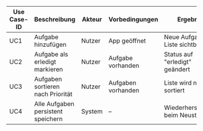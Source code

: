 | Use Case-ID | Beschreibung                       | Akteur | Vorbedingungen     | Ergebnis                        |
| ----------- | ---------------------------------- | ------ | ------------------ | ------------------------------- |
| UC1         | Aufgabe hinzufügen                 | Nutzer | App geöffnet       | Neue Aufgabe in Liste sichtbar  |
| UC2         | Aufgabe als erledigt markieren     | Nutzer | Aufgabe vorhanden  | Status auf "erledigt" geändert  |
| UC3         | Aufgaben sortieren nach Priorität  | Nutzer | Aufgaben vorhanden | Liste wird neu sortiert         |
| UC4         | Alle Aufgaben persistent speichern | System | –                  | Wiederherstellung beim Neustart |
